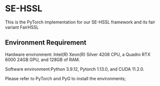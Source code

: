 # SE-HSSL
This is the PyTorch implementation for our SE-HSSL framework and its fair variant FairHSSL

## Environment Requirement

Hardware environment: Intel(R) Xeon(R) Silver 4208 CPU, a Quadro RTX 6000 24GB GPU, and 128GB of RAM.

Software environment:Python 3.9.12, Pytorch 1.13.0, and CUDA 11.2.0.

Please refer to PyTorch and PyG to install the environments;